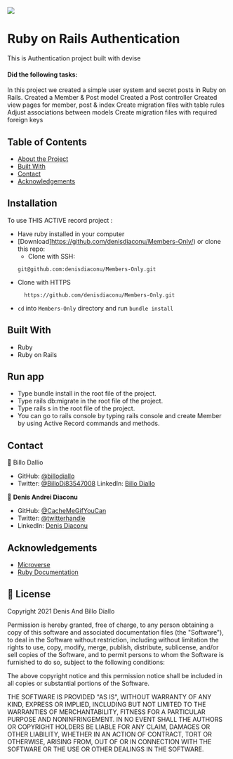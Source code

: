 ![](https://img.shields.io/badge/Microverse-blueviolet)


# Ruby on Rails Authentication
This is Authentication  project built with devise
#### Did the following tasks:
In this project we created a simple user system and secret posts in Ruby on Rails.
Created a Member & Post model
Created a Post controller
Created view pages for member, post & index
Create migration files with table rules
Adjust associations between models
Create migration files with required foreign keys

<!-- TABLE OF CONTENTS -->

## Table of Contents

* [About the Project](#about-the-project)
* [Built With](#built-with)
* [Contact](#contact)
* [Acknowledgements](#acknowledgements)

<!-- ABOUT THE PROJECT -->

## Installation

To use THIS ACTIVE record project :
* Have ruby installed in your computer
* [Download]https://github.com/denisdiaconu/Members-Only/) or clone this repo:
  - Clone with SSH:
  ```
  git@github.com:denisdiaconu/Members-Only.git
  ```
- Clone with HTTPS
  ```
    https://github.com/denisdiaconu/Members-Only.git
  ```
* `cd` into `Members-Only` directory and run `bundle install`


## Built With
- Ruby
- Ruby on Rails

## Run app
- Type bundle install in the root file of the project.
- Type rails db:migrate in the root file of the project.
- Type rails s in the root file of the project.
- You can go to rails console by typing rails console and create Member by using Active Record commands and methods.

<!-- CONTACT -->
## Contact

👤 Billo Dallio

- GitHub: [@billodiallo](https://github.com/billodiallo)
- Twitter: [@BilloDi83547008](https://twitter.com/BilloDi83547008)
LinkedIn: [Billo Diallo](https://www.linkedin.com/in/mabillodiallo/)

👤 **Denis Andrei Diaconu**

- GitHub: [@CacheMeGifYouCan](https://github.com/githubhandle)
- Twitter: [@twitterhandle](https://twitter.com/twitterhandle)
- LinkedIn: [Denis Diaconu](https://linkedin.com/linkedinhandle)
<!-- ACKNOWLEDGEMENTS -->
## Acknowledgements
* [Microverse](https://www.microverse.org/)
* [Ruby Documentation](https://www.ruby-lang.org/en/documentation/)


## 📝 License

Copyright 2021 Denis And Billo Diallo

Permission is hereby granted, free of charge, to any person obtaining a copy of this software and associated documentation files (the "Software"), to deal in the Software without restriction, including without limitation the rights to use, copy, modify, merge, publish, distribute, sublicense, and/or sell copies of the Software, and to permit persons to whom the Software is furnished to do so, subject to the following conditions:

The above copyright notice and this permission notice shall be included in all copies or substantial portions of the Software.

THE SOFTWARE IS PROVIDED "AS IS", WITHOUT WARRANTY OF ANY KIND, EXPRESS OR IMPLIED, INCLUDING BUT NOT LIMITED TO THE WARRANTIES OF MERCHANTABILITY, FITNESS FOR A PARTICULAR PURPOSE AND NONINFRINGEMENT. IN NO EVENT SHALL THE AUTHORS OR COPYRIGHT HOLDERS BE LIABLE FOR ANY CLAIM, DAMAGES OR OTHER LIABILITY, WHETHER IN AN ACTION OF CONTRACT, TORT OR OTHERWISE, ARISING FROM, OUT OF OR IN CONNECTION WITH THE SOFTWARE OR THE USE OR OTHER DEALINGS IN THE SOFTWARE.

